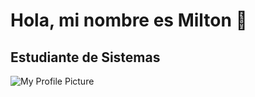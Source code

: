 
# Hola, mi nombre es Milton 👋
## Estudiante de Sistemas
![My Profile Picture](https://avatars.githubusercontent.com/u/157833867?v=4)
